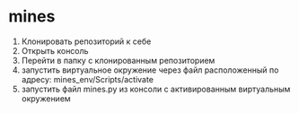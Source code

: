 # mines
1. Клонировать репозиторий к себе
2. Открыть консоль
3. Перейти в папку с клонированным репозиторием
4. запустить виртуальное окружение через файл расположенный по адресу: mines_env/Scripts/activate
5. запустить файл mines.py из консоли с активированным виртуальным окружением

